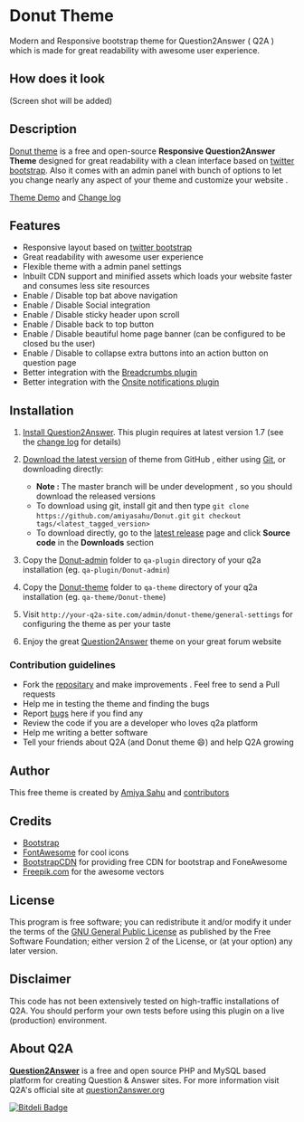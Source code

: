 # Donut Theme #

Modern and Responsive bootstrap theme for Question2Answer ( Q2A ) which is made for great readability with awesome user experience.

## How does it look #

(Screen shot will be added)

## Description ##
[Donut theme][] is a free and open-source **Responsive Question2Answer Theme** designed for great readability with a clean interface based on [twitter bootstrap](http://getbootstrap.com/). 
Also it comes with an admin panel with bunch of options to let you change nearly any aspect of your theme and customize your website .

[Theme Demo](http://demo.amiyasahu.com/donut/) and [Change log](https://github.com/amiyasahu/Donut/blob/master/CHANGELOG.md)

## Features ##

* Responsive layout based on [twitter bootstrap](http://getbootstrap.com/)
* Great readability with awesome user experience  
* Flexible theme with a admin panel settings 
* Inbuilt CDN support and minified assets which loads your website faster and consumes less site resources
* Enable / Disable top bat above navigation 
* Enable / Disable Social integration
* Enable / Disable sticky header upon scroll
* Enable / Disable back to top button 
* Enable / Disable beautiful home page banner (can be configured to be closed bu the user)
* Enable / Disable to collapse extra buttons into an action button on question page
* Better integration with the [Breadcrumbs plugin](https://github.com/amiyasahu/q2a-breadcrumbs) 
* Better integration with the [Onsite notifications plugin](https://github.com/q2apro/q2apro-on-site-notifications/) 



## Installation ##

1. [Install Question2Answer][]. This plugin requires at latest version 1.7 (see the [change log][] for details)   
2. [Download the latest version][latest release] of theme from GitHub , either using [Git][], or downloading directly:
     
     - **Note :** The master branch will be under development , so you should download the released versions
     - To download using git, install git and then type 
          `git clone https://github.com/amiyasahu/Donut.git` 
          `git checkout tags/<latest_tagged_version>`
     - To download directly, go to the [latest release][latest release] page and click **Source code** in the **Downloads** section
     
3. Copy the [Donut-admin](https://github.com/amiyasahu/Donut/tree/master/qa-plugin/Donut-admin) folder to `qa-plugin` directory of your q2a installation (eg. `qa-plugin/Donut-admin`) 
4. Copy the [Donut-theme](https://github.com/amiyasahu/Donut/tree/master/qa-theme/Donut-theme) folder to `qa-theme` directory of your q2a installation (eg. `qa-theme/Donut-theme`)
5. Visit `http://your-q2a-site.com/admin/donut-theme/general-settings` for configuring the theme as per your taste 
7. Enjoy the great [Question2Answer][] theme on your great forum website

### Contribution guidelines ###

* Fork the [repositary][] and make improvements . Feel free to send a Pull requests
* Help me in testing the theme and finding the bugs 
* Report [bugs][] here if you find any 
* Review the code if you are a developer who loves q2a platform
* Help me writing a better software 
* Tell your friends about Q2A (and Donut theme :smile:) and help Q2A growing 

## Author

This free theme is created by [Amiya Sahu](http://amiyasahu.com) and [contributors](https://github.com/amiyasahu/Donut/graphs/contributors)

## Credits ##

* [Bootstrap](http://getbootstrap.com/)
* [FontAwesome](http://fortawesome.github.io/Font-Awesome/) for cool icons
* [BootstrapCDN](http://www.bootstrapcdn.com/) for providing free CDN for bootstrap and FoneAwesome
* [Freepik.com](http://www.freepik.com/) for the awesome vectors

## License ##
This program is free software; you can redistribute it and/or modify it under the terms of the [GNU General Public License](https://github.com/amiyasahu/Donut/blob/master/LICENSE) as published by the Free Software Foundation; either version 2 of the License, or (at your option) any later version.

## Disclaimer ##
This code has not been extensively tested on high-traffic installations of Q2A. You should perform your own tests before using this plugin on a live (production) environment. 

## About Q2A ##
**[Question2Answer](http://qa-themes.com/question2answer "Q2A Features")** is a free and open source PHP and MySQL based platform for creating Question & Answer sites. For more information visit Q2A's official site at [question2answer.org](http://www.question2answer.org/)

[![Bitdeli Badge](https://d2weczhvl823v0.cloudfront.net/amiyasahu/donut/trend.png)](https://bitdeli.com/free "Bitdeli Badge")

  [Question2Answer]: http://www.question2answer.org/
  [Install Question2Answer]: http://www.question2answer.org/install.php
  [Git]: http://git-scm.com/
  [Donut theme]: https://github.com/amiyasahu/Donut
  [change log]: https://github.com/amiyasahu/Donut/CHANGELOG.md
  [GitHub]: https://github.com/amiyasahu/Donut
  [repositary]: https://github.com/amiyasahu/Donut
  [latest release]: https://github.com/amiyasahu/Donut/releases/latest
  [bugs]: https://github.com/amiyasahu/Donut/issues
